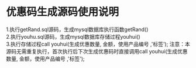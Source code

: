 # 优惠码生成源码使用说明
1.执行getRand.sql源码，生成mysql数据库执行函数getRand()  
2.执行youhu.sql源码，生成mysql数据库存储过程youhui()  
3.执行存储过程call youhui(生成优惠数量, 金额，使用产品编号 ,'标签');
注意：本源码无需重复执行，首次执行后下次生成优惠码时直接调用call youhui(生成优惠数量, 金额，使用产品编号 ,'标签');
